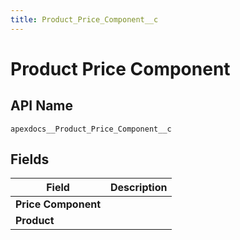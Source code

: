```yaml
---
title: Product_Price_Component__c
---
```


# Product Price Component

## API Name
`apexdocs__Product_Price_Component__c`

## Fields
| Field | Description |
|-------|-------------|
| **Price Component** |  |
| **Product** |  |